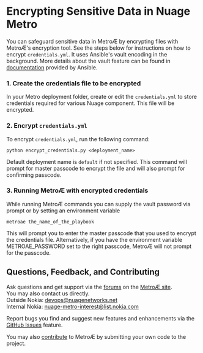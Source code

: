 # Encrypting Sensitive Data in Nuage Metro 
You can safeguard sensitive data in Metro&#198; by encrypting files with Metro&#198;'s encryption tool. See the steps below for instructions on how to encrypt `credentials.yml`. It uses Ansible's vault encoding in the background. More details about the vault feature can be found in [documentation](https://docs.ansible.com/ansible/2.4/vault.html) provided by Ansible.  
### 1. Create the credentials file to be encrypted
  In your Metro deployment folder, create or edit the `credentials.yml` to store credentials required for various Nuage component. This file will be encrypted.  
### 2. Encrypt `credentials.yml`  
  To encrypt `credentials.yml`, run the following command:  
  ```
  python encrypt_credentials.py <deployment_name>
  ```
  Default deployment name is `default` if not specified. This command will prompt for master passcode to encrypt the file and will also prompt for confirming passcode.

### 3. Running Metro&#198; with encrypted credentials
  While running Metro&#198; commands you can supply the vault password via prompt or by setting an environment variable
  ```
  metroae the_name_of_the_playbook
  ```
  This will prompt you to enter the master passcode that you used to encrypt the credentials file. 
  Alternatively, if you have the environment variable METROAE_PASSWORD set to the right passcode, Metro&#198; will not prompt for the passcode.

## Questions, Feedback, and Contributing
Ask questions and get support via the [forums](https://devops.nuagenetworks.net/forums/) on the [MetroÆ site](https://devops.nuagenetworks.net/).  
You may also contact us directly.  
  Outside Nokia: [devops@nuagenetworks.net](mailto:deveops@nuagenetworks.net "send email to nuage-metro project")  
  Internal Nokia: [nuage-metro-interest@list.nokia.com](mailto:nuage-metro-interest@list.nokia.com "send email to nuage-metro project")

Report bugs you find and suggest new features and enhancements via the [GitHub Issues](https://github.com/nuagenetworks/nuage-metro/issues "nuage-metro issues") feature.

You may also [contribute](../CONTRIBUTING.md) to MetroÆ by submitting your own code to the project.
